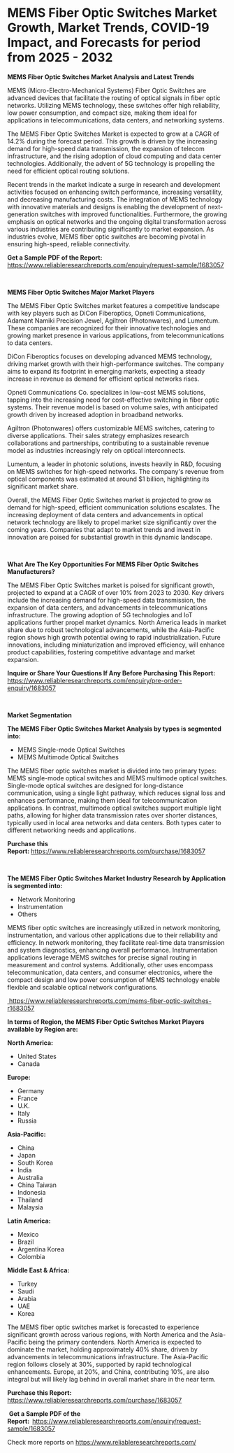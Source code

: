 <p><h1>MEMS Fiber Optic Switches Market Growth, Market Trends, COVID-19 Impact, and Forecasts for period from 2025 - 2032</h1></p><p><strong>MEMS Fiber Optic Switches Market Analysis and Latest Trends</strong></p>
<p><p>MEMS (Micro-Electro-Mechanical Systems) Fiber Optic Switches are advanced devices that facilitate the routing of optical signals in fiber optic networks. Utilizing MEMS technology, these switches offer high reliability, low power consumption, and compact size, making them ideal for applications in telecommunications, data centers, and networking systems. </p><p>The MEMS Fiber Optic Switches Market is expected to grow at a CAGR of 14.2% during the forecast period. This growth is driven by the increasing demand for high-speed data transmission, the expansion of telecom infrastructure, and the rising adoption of cloud computing and data center technologies. Additionally, the advent of 5G technology is propelling the need for efficient optical routing solutions. </p><p>Recent trends in the market indicate a surge in research and development activities focused on enhancing switch performance, increasing versatility, and decreasing manufacturing costs. The integration of MEMS technology with innovative materials and designs is enabling the development of next-generation switches with improved functionalities. Furthermore, the growing emphasis on optical networks and the ongoing digital transformation across various industries are contributing significantly to market expansion. As industries evolve, MEMS fiber optic switches are becoming pivotal in ensuring high-speed, reliable connectivity.</p></p>
<p><strong>Get a Sample PDF of the Report:&nbsp;</strong> <a href="https://www.reliableresearchreports.com/enquiry/request-sample/1683057?utm_campaign=2395&utm_medium=2&utm_source=Github&utm_content=ia&utm_term=26032025&utm_id=mems-fiber-optic-switches">https://www.reliableresearchreports.com/enquiry/request-sample/1683057</a></p>
<p>&nbsp;</p>
<p><strong>MEMS Fiber Optic Switches Major Market Players</strong></p>
<p><p>The MEMS Fiber Optic Switches market features a competitive landscape with key players such as DiCon Fiberoptics, Opneti Communications, Adamant Namiki Precision Jewel, Agiltron (Photonwares), and Lumentum. These companies are recognized for their innovative technologies and growing market presence in various applications, from telecommunications to data centers.</p><p>DiCon Fiberoptics focuses on developing advanced MEMS technology, driving market growth with their high-performance switches. The company aims to expand its footprint in emerging markets, expecting a steady increase in revenue as demand for efficient optical networks rises.</p><p>Opneti Communications Co. specializes in low-cost MEMS solutions, tapping into the increasing need for cost-effective switching in fiber optic systems. Their revenue model is based on volume sales, with anticipated growth driven by increased adoption in broadband networks.</p><p>Agiltron (Photonwares) offers customizable MEMS switches, catering to diverse applications. Their sales strategy emphasizes research collaborations and partnerships, contributing to a sustainable revenue model as industries increasingly rely on optical interconnects.</p><p>Lumentum, a leader in photonic solutions, invests heavily in R&D, focusing on MEMS switches for high-speed networks. The company's revenue from optical components was estimated at around $1 billion, highlighting its significant market share.</p><p>Overall, the MEMS Fiber Optic Switches market is projected to grow as demand for high-speed, efficient communication solutions escalates. The increasing deployment of data centers and advancements in optical network technology are likely to propel market size significantly over the coming years. Companies that adapt to market trends and invest in innovation are poised for substantial growth in this dynamic landscape.</p></p>
<p>&nbsp;</p>
<p><strong>What Are The Key Opportunities For MEMS Fiber Optic Switches Manufacturers?</strong></p>
<p><p>The MEMS Fiber Optic Switches market is poised for significant growth, projected to expand at a CAGR of over 10% from 2023 to 2030. Key drivers include the increasing demand for high-speed data transmission, the expansion of data centers, and advancements in telecommunications infrastructure. The growing adoption of 5G technologies and IoT applications further propel market dynamics. North America leads in market share due to robust technological advancements, while the Asia-Pacific region shows high growth potential owing to rapid industrialization. Future innovations, including miniaturization and improved efficiency, will enhance product capabilities, fostering competitive advantage and market expansion.</p></p>
<p><strong>Inquire or Share Your Questions If Any Before Purchasing This Report:</strong> <a href="https://www.reliableresearchreports.com/enquiry/pre-order-enquiry/1683057?utm_campaign=2395&utm_medium=2&utm_source=Github&utm_content=ia&utm_term=26032025&utm_id=mems-fiber-optic-switches">https://www.reliableresearchreports.com/enquiry/pre-order-enquiry/1683057</a></p>
<p>&nbsp;</p>
<p><strong>Market Segmentation</strong></p>
<p><strong>The MEMS Fiber Optic Switches Market Analysis by types is segmented into:</strong></p>
<p><ul><li>MEMS Single-mode Optical Switches</li><li>MEMS Multimode Optical Switches</li></ul></p>
<p><p>The MEMS fiber optic switches market is divided into two primary types: MEMS single-mode optical switches and MEMS multimode optical switches. Single-mode optical switches are designed for long-distance communication, using a single light pathway, which reduces signal loss and enhances performance, making them ideal for telecommunication applications. In contrast, multimode optical switches support multiple light paths, allowing for higher data transmission rates over shorter distances, typically used in local area networks and data centers. Both types cater to different networking needs and applications.</p></p>
<p><strong>Purchase this Report:&nbsp;</strong><a href="https://www.reliableresearchreports.com/purchase/1683057?utm_campaign=2395&utm_medium=2&utm_source=Github&utm_content=ia&utm_term=26032025&utm_id=mems-fiber-optic-switches">https://www.reliableresearchreports.com/purchase/1683057</a></p>
<p>&nbsp;</p>
<p><strong>The MEMS Fiber Optic Switches Market Industry Research by Application is segmented into:</strong></p>
<p><ul><li>Network Monitoring</li><li>Instrumentation</li><li>Others</li></ul></p>
<p><p>MEMS fiber optic switches are increasingly utilized in network monitoring, instrumentation, and various other applications due to their reliability and efficiency. In network monitoring, they facilitate real-time data transmission and system diagnostics, enhancing overall performance. Instrumentation applications leverage MEMS switches for precise signal routing in measurement and control systems. Additionally, other uses encompass telecommunication, data centers, and consumer electronics, where the compact design and low power consumption of MEMS technology enable flexible and scalable optical network configurations.</p></p>
<p><a href="https://www.reliableresearchreports.com/mems-fiber-optic-switches-r1683057?utm_campaign=2395&utm_medium=2&utm_source=Github&utm_content=ia&utm_term=26032025&utm_id=mems-fiber-optic-switches">&nbsp;https://www.reliableresearchreports.com/mems-fiber-optic-switches-r1683057</a></p>
<p><strong>In terms of Region, the MEMS Fiber Optic Switches Market Players available by Region are:</strong></p>
<p>
    <p> <strong> North America: </strong>
        <ul>
            <li>United States</li>
            <li>Canada</li>
        </ul>
        </p> 
    <p> <strong> Europe: </strong>
        <ul>
            <li>Germany</li>
            <li>France</li>
            <li>U.K.</li>
            <li>Italy</li>
            <li>Russia</li>
        </ul>
        </p> 
    <p> <strong> Asia-Pacific: </strong>
        <ul>
            <li>China</li>
            <li>Japan</li>
            <li>South Korea</li>
            <li>India</li>
            <li>Australia</li>
            <li>China Taiwan</li>
            <li>Indonesia</li>
            <li>Thailand</li>
            <li>Malaysia</li>
        </ul>
        </p> 
    <p> <strong> Latin America: </strong>
        <ul>
            <li>Mexico</li>
            <li>Brazil</li>
            <li>Argentina Korea</li>
            <li>Colombia</li>
        </ul>
        </p> 
    <p> <strong> Middle East & Africa: </strong>
        <ul>
            <li>Turkey</li>
            <li>Saudi</li>
            <li>Arabia</li>
            <li>UAE</li>
            <li>Korea</li>
        </ul>
    </p>
    </p>
<p><p>The MEMS fiber optic switches market is forecasted to experience significant growth across various regions, with North America and the Asia-Pacific being the primary contenders. North America is expected to dominate the market, holding approximately 40% share, driven by advancements in telecommunications infrastructure. The Asia-Pacific region follows closely at 30%, supported by rapid technological enhancements. Europe, at 20%, and China, contributing 10%, are also integral but will likely lag behind in overall market share in the near term.</p></p>
<p><strong>Purchase this Report: </strong><a href="https://www.reliableresearchreports.com/purchase/1683057?utm_campaign=2395&utm_medium=2&utm_source=Github&utm_content=ia&utm_term=26032025&utm_id=mems-fiber-optic-switches">https://www.reliableresearchreports.com/purchase/1683057</a></p>
<p>&nbsp;<strong>Get a Sample PDF of the Report:&nbsp;&nbsp;</strong><a href="https://www.reliableresearchreports.com/enquiry/request-sample/1683057?utm_campaign=2395&utm_medium=2&utm_source=Github&utm_content=ia&utm_term=26032025&utm_id=mems-fiber-optic-switches">https://www.reliableresearchreports.com/enquiry/request-sample/1683057</a></p>
<p><strong></strong></p>
<p>Check more reports on <a href="https://www.reliableresearchreports.com/?utm_campaign=2395&utm_medium=2&utm_source=Github&utm_content=ia&utm_term=26032025&utm_id=mems-fiber-optic-switches">https://www.reliableresearchreports.com/</a></p>